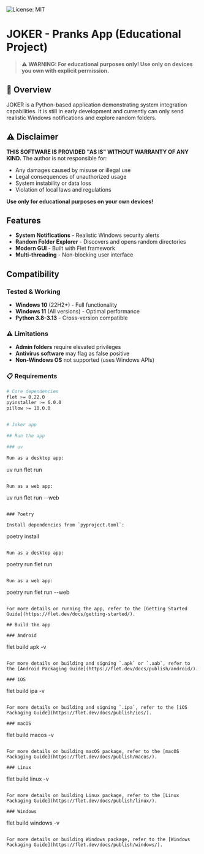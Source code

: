 ![License: MIT](https://img.shields.io/badge/License-MIT-yellow.svg)

# JOKER - Pranks App (Educational Project)

> **⚠ WARNING: For educational purposes only! Use only on devices you own with explicit permission.**

## 📖 Overview

JOKER is a Python-based application demonstrating system integration capabilities. It is still in early development and currently can only send realistic Windows notifications and explore random folders.

## ⚠ Disclaimer

**THIS SOFTWARE IS PROVIDED "AS IS" WITHOUT WARRANTY OF ANY KIND.** The author is not responsible for:

- Any damages caused by misuse or illegal use
- Legal consequences of unauthorized usage  
- System instability or data loss
- Violation of local laws and regulations

**Use only for educational purposes on your own devices!**

## Features

-  **System Notifications** - Realistic Windows security alerts
-  **Random Folder Explorer** - Discovers and opens random directories
-  **Modern GUI** - Built with Flet framework
-  **Multi-threading** - Non-blocking user interface

##  Compatibility

###  Tested & Working
- **Windows 10** (22H2+) - Full functionality
- **Windows 11** (All versions) - Optimal performance
- **Python 3.8-3.13** - Cross-version compatible

### ⚠ Limitations
- **Admin folders** require elevated privileges
- **Antivirus software** may flag as false positive
- **Non-Windows OS** not supported (uses Windows APIs)

### 📋 Requirements
```bash
# Core dependencies
flet >= 0.22.0
pyinstaller >= 6.0.0
pillow >= 10.0.0


# Joker app

## Run the app

### uv

Run as a desktop app:

```
uv run flet run
```

Run as a web app:

```
uv run flet run --web
```

### Poetry

Install dependencies from `pyproject.toml`:

```
poetry install
```

Run as a desktop app:

```
poetry run flet run
```

Run as a web app:

```
poetry run flet run --web
```

For more details on running the app, refer to the [Getting Started Guide](https://flet.dev/docs/getting-started/).

## Build the app

### Android

```
flet build apk -v
```

For more details on building and signing `.apk` or `.aab`, refer to the [Android Packaging Guide](https://flet.dev/docs/publish/android/).

### iOS

```
flet build ipa -v
```

For more details on building and signing `.ipa`, refer to the [iOS Packaging Guide](https://flet.dev/docs/publish/ios/).

### macOS

```
flet build macos -v
```

For more details on building macOS package, refer to the [macOS Packaging Guide](https://flet.dev/docs/publish/macos/).

### Linux

```
flet build linux -v
```

For more details on building Linux package, refer to the [Linux Packaging Guide](https://flet.dev/docs/publish/linux/).

### Windows

```
flet build windows -v
```

For more details on building Windows package, refer to the [Windows Packaging Guide](https://flet.dev/docs/publish/windows/).
